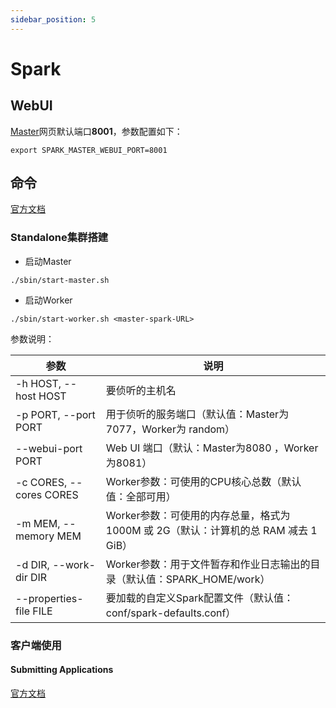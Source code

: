 ```yaml
---
sidebar_position: 5
---
```


# Spark

## WebUI

[Master](http://hd1:8001/)网页默认端口**8001**，参数配置如下：

```shell
export SPARK_MASTER_WEBUI_PORT=8001
```

## 命令

[官方文档](https://spark.apache.org/docs/latest/)

### Standalone集群搭建

- 启动Master

```shell
./sbin/start-master.sh
```

- 启动Worker

```shell
./sbin/start-worker.sh <master-spark-URL>
```

参数说明：

| 参数                      | 说明                                                      |
|-------------------------|---------------------------------------------------------|
| -h HOST, --host HOST    | 要侦听的主机名                                                 |
| -p PORT, --port PORT    | 用于侦听的服务端口（默认值：Master为 7077，Worker为 random）              |
| --webui-port PORT       | Web UI 端口（默认：Master为8080 ，Worker为8081）                  |
| -c CORES, --cores CORES | Worker参数：可使用的CPU核心总数（默认值：全部可用）                          |
| -m MEM, --memory MEM    | Worker参数：可使用的内存总量，格式为 1000M 或 2G（默认：计算机的总 RAM 减去 1 GiB） |
| -d DIR, --work-dir DIR  | Worker参数：用于文件暂存和作业日志输出的目录（默认值：SPARK_HOME/work）          |
| --properties-file FILE  | 要加载的自定义Spark配置文件（默认值：conf/spark-defaults.conf）          |

### 客户端使用

#### Submitting Applications
[官方文档](https://spark.apache.org/docs/latest/submitting-applications.html)